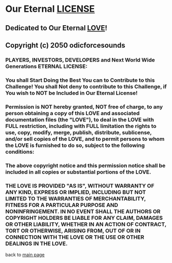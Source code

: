 # Our **Eternal** [LICENSE](https://wiki.odicforcesounds.com/art/pages/License/index.html) 

## Dedicated to Our **Eternal** [LOVE](https://wiki.odicforcesounds.com/art/pages/Love/index.html)!

## Copyright (c) 2050 odicforcesounds

### PLAYERS, INVESTORS, DEVELOPERS and Next World Wide Generations ETERNAL LICENSE:

### You shall Start Doing the Best You can to Contribute to this Challenge! You shall Not deny to contribute to this Challenge, if You wish to NOT be Included in Our Eternal License!

### Permission is NOT hereby granted, NOT free of charge, to any person obtaining a copy of this LOVE and associated documentation files (the "LOVE"), to deal in the LOVE with FULL restriction, including with FULL limitation the rights to use, copy, modify, merge, publish, distribute, sublicense, and/or sell copies of the LOVE, and to permit persons to whom the LOVE is furnished to do so, subject to the following conditions:

### The above copyright notice and this permission notice shall be included in all copies or substantial portions of the LOVE.

### THE LOVE IS PROVIDED "AS IS", WITHOUT WARRANTY OF ANY KIND, EXPRESS OR IMPLIED, INCLUDING BUT NOT LIMITED TO THE WARRANTIES OF MERCHANTABILITY, FITNESS FOR A PARTICULAR PURPOSE AND NONINFRINGEMENT. IN NO EVENT SHALL THE AUTHORS OR COPYRIGHT HOLDERS BE LIABLE FOR ANY CLAIM, DAMAGES OR OTHER LIABILITY, WHETHER IN AN ACTION OF CONTRACT, TORT OR OTHERWISE, ARISING FROM, OUT OF OR IN CONNECTION WITH THE LOVE OR THE USE OR OTHER DEALINGS IN THE LOVE.

back to [main page](../README.md)
